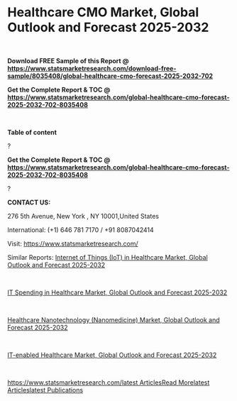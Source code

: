 <h1>Healthcare CMO Market, Global Outlook and Forecast 2025-2032</h1><br/><p><strong>Download FREE Sample of this Report @ <a href="https://www.statsmarketresearch.com/download-free-sample/8035408/global-healthcare-cmo-forecast-2025-2032-702">https://www.statsmarketresearch.com/download-free-sample/8035408/global-healthcare-cmo-forecast-2025-2032-702</a></strong></p>
 
 
 
 <div><b>Get the Complete Report & TOC @ <a href="https://www.statsmarketresearch.com/global-healthcare-cmo-forecast-2025-2032-702-8035408">https://www.statsmarketresearch.com/global-healthcare-cmo-forecast-2025-2032-702-8035408</a></b></div>
 
 
 
 <p><br />
 
 <b>Table of content</b></p>
 
 
 
 <p>? </p>
 
 
 
 <div><b>Get the Complete Report & TOC @ <a href="https://www.statsmarketresearch.com/global-healthcare-cmo-forecast-2025-2032-702-8035408">https://www.statsmarketresearch.com/global-healthcare-cmo-forecast-2025-2032-702-8035408</a></b></div>
 
 
 
 <p>? </p>
 
 
 
 <p><b>CONTACT US:</b><br />
 
 276 5th Avenue, New York , NY 10001,United States<br />
 
 International: (+1) 646 781 7170 / +91 8087042414<br />
 
 Visit: <a href="https://www.statsmarketresearch.com/">https://www.statsmarketresearch.com/</a><br />
 
 Similar Reports: <a href="https://www.statsmarketresearch.com/global-healthcare-cmo-forecast-2025-2032-702-8035408">Internet of Things (IoT) in Healthcare Market, Global Outlook and Forecast 2025-2032</a><br />
 
 <br />
 
 <a href="https://www.statsmarketresearch.com/global-healthcare-cmo-forecast-2025-2032-702-8035408">IT Spending in Healthcare Market, Global Outlook and Forecast 2025-2032</a><br />
 
 <br />
 
 <a href="https://www.statsmarketresearch.com/global-healthcare-cmo-forecast-2025-2032-702-8035408">Healthcare Nanotechnology (Nanomedicine) Market, Global Outlook and Forecast 2025-2032</a><br />
 
 <br />
 
 <a href="https://www.statsmarketresearch.com/global-healthcare-cmo-forecast-2025-2032-702-8035408">IT-enabled Healthcare Market, Global Outlook and Forecast 2025-2032</a><br />
 
 <br />
 
 <a href="https://gyeongbokgung.com">https://www.statsmarketresearch.com/</a><a href="https://hallyeomaritime.com">latest Articles</a><a href="https://jingwansa.com">Read More</a><a href="https://nguoiviet.jp/">latest Articles</a><a href="https://www.intelmarketresearch.com/">latest Publications</a></p>